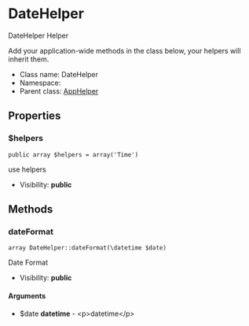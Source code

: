 DateHelper
===============

DateHelper Helper

Add your application-wide methods in the class below, your helpers
will inherit them.


* Class name: DateHelper
* Namespace: 
* Parent class: [AppHelper](AppHelper.md)





Properties
----------


### $helpers

    public array $helpers = array('Time')

use helpers



* Visibility: **public**


Methods
-------


### dateFormat

    array DateHelper::dateFormat(\datetime $date)

Date Format



* Visibility: **public**


#### Arguments
* $date **datetime** - &lt;p&gt;datetime&lt;/p&gt;


